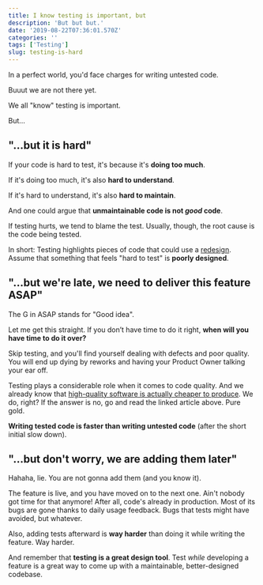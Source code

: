 ```yaml
---
title: I know testing is important, but
description: 'But but but.'
date: '2019-08-22T07:36:01.570Z'
categories: ''
tags: ['Testing']
slug: testing-is-hard
---
```


In a perfect world, you'd face charges for writing untested code.

Buuut we are not there yet.

We all "know" testing is important.

But...

## "...but it is hard"

If your code is hard to test, it's because it's **doing too much**.

If it's doing too much, it's also **hard to understand**.

If it's hard to understand, it's also **hard to maintain**.

And one could argue that **unmaintainable code is not _good_ code**.

If testing hurts, we tend to blame the test. Usually, though, the root cause is the code being tested.

In short: Testing highlights pieces of code that could use a [redesign](https://practicingruby.com/articles/refactoring-is-not-redesign). Assume that something that feels "hard to test" is **poorly designed**.

## "...but we're late, we need to deliver this feature ASAP"

The G in ASAP stands for "Good idea".

Let me get this straight. If you don’t have time to do it right, **when will you have time to do it over?**

Skip testing, and you'll find yourself dealing with defects and poor quality. You will end up dying by reworks and having your Product Owner talking your ear off.

Testing plays a considerable role when it comes to code quality. And we already know that [high-quality software is actually cheaper to produce](https://martinfowler.com/articles/is-quality-worth-cost.html). We do, right? If the answer is no, go and read the linked article above. Pure gold.

**Writing tested code is faster than writing untested code** (after the short initial slow down).

## "...but don't worry, we are adding them later"

Hahaha, lie. You are not gonna add them (and you know it).

The feature is live, and you have moved on to the next one. Ain't nobody got time for that anymore! After all, code's already in production. Most of its bugs are gone thanks to daily usage feedback. Bugs that tests might have avoided, but whatever.

Also, adding tests afterward is **way harder** than doing it while writing the feature. Way harder.

And remember that **testing is a great design tool**. Test _while_ developing a feature is a great way to come up with a maintainable, better-designed codebase.
